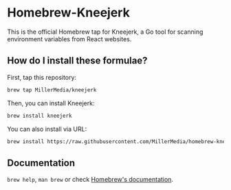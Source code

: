 # Homebrew-Kneejerk

This is the official Homebrew tap for Kneejerk, a Go tool for scanning environment variables from React websites.

## How do I install these formulae?

First, tap this repository:

```bash
brew tap MillerMedia/kneejerk
```

Then, you can install Kneejerk:

```bash
brew install kneejerk
```

You can also install via URL:

```bash
brew install https://raw.githubusercontent.com/MillerMedia/homebrew-kneejerk/master/Formula/kneejerk.rb
```

## Documentation

`brew help`, `man brew` or check [Homebrew's documentation](https://docs.brew.sh).